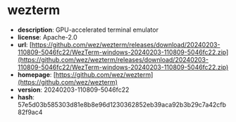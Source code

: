 # wezterm

- **description**: GPU-accelerated terminal emulator
- **license**: Apache-2.0
- **url**: [https://github.com/wez/wezterm/releases/download/20240203-110809-5046fc22/WezTerm-windows-20240203-110809-5046fc22.zip](https://github.com/wez/wezterm/releases/download/20240203-110809-5046fc22/WezTerm-windows-20240203-110809-5046fc22.zip)
- **homepage**: [https://github.com/wez/wezterm](https://github.com/wez/wezterm)
- **version**: 20240203-110809-5046fc22
- **hash**: 57e5d03b585303d81e8b8e96d1230362852eb39aca92b3b29c7a42cfb82f9ac4

